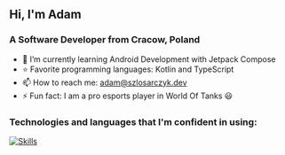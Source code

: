 ## Hi, I'm Adam
### A Software Developer from Cracow, Poland

- 🌱 I’m currently learning Android Development with Jetpack Compose
- ⭐ Favorite programming languages: Kotlin and TypeScript
- 📫 How to reach me: adam@szlosarczyk.dev
- ⚡ Fun fact: I am a pro esports player in World Of Tanks :smiley:

### Technologies and languages that I'm confident in using:
[![Skills](https://skillicons.dev/icons?i=gcp,github,docker,vscode,html,css,tailwind,py,django,flask,react,nodejs,vite,vue,svelte,javascript,typescript,androidstudio,java,kotlin&perline=5)](https://skillicons.dev)
